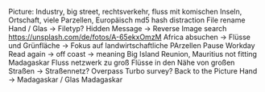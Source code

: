 Picture: Industry, big street, rechtsverkehr, fluss mit komischen Inseln, Ortschaft, viele Parzellen, Europäisch
md5 hash distraction
File rename
Hand / Glas -> Filetyp? Hidden Message -> Reverse Image search https://unsplash.com/de/fotos/A-65ekxOmzM
Africa absuchen -> Flüsse und Grünfläche -> Fokus auf landwirtschaftliche PArzellen
Pause Workday
Read again -> off coast -> meaning
Big Island Reunion, Mauritius not fitting
Madagaskar
Fluss netzwerk zu groß
Flüsse in den Nähe von großen Straßen -> Straßennetz?
Overpass Turbo survey?
Back to the Picture
Hand -> Madagaskar / Glas Madagaskar


